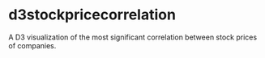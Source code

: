 # d3stockpricecorrelation
A D3 visualization of the most significant correlation between stock prices of companies.
